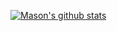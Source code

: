 [![Mason's github stats](https://github-readme-stats.vercel.app/api?username=Mason0001)](https://github.com/anuraghazra/github-readme-stats)
